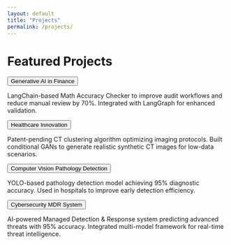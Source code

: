 ```yaml
---
layout: default
title: "Projects"
permalink: /projects/
---
```


# Featured Projects

<!-- Project 1 -->
<button class="collapsible">Generative AI in Finance</button>
<div class="content-collapsible">
  <p>LangChain-based Math Accuracy Checker to improve audit workflows and reduce manual review by 70%. Integrated with LangGraph for enhanced validation.</p>
</div>

<!-- Project 2 -->
<button class="collapsible">Healthcare Innovation</button>
<div class="content-collapsible">
  <p>Patent-pending CT clustering algorithm optimizing imaging protocols. Built conditional GANs to generate realistic synthetic CT images for low-data scenarios.</p>
</div>

<!-- Project 3 -->
<button class="collapsible">Computer Vision Pathology Detection</button>
<div class="content-collapsible">
  <p>YOLO-based pathology detection model achieving 95% diagnostic accuracy. Used in hospitals to improve early detection efficiency.</p>
</div>

<!-- Project 4 -->
<button class="collapsible">Cybersecurity MDR System</button>
<div class="content-collapsible">
  <p>AI-powered Managed Detection & Response system predicting advanced threats with 95% accuracy. Integrated multi-model framework for real-time threat intelligence.</p>
</div>

<!-- Collapsible JS -->
<script>
  const collapsibles = document.querySelectorAll(".collapsible");
  collapsibles.forEach(c => {
    c.addEventListener("click", function() {
      this.classList.toggle("active-collapsible");
      const content = this.nextElementSibling;
      if(content.style.display === "block") {
        content.style.display = "none";
      } else {
        content.style.display = "block";
      }
    });
  });
</script>
